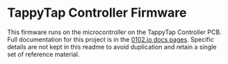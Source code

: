# TappyTap Controller Firmware

This firmware runs on the microcontroller on the TappyTap Controller PCB. Full documentation for this project is in the [0102.io docs pages](http://docs.0102.io/). Specific details are not kept in this readme to avoid duplication and retain a single set of reference material.